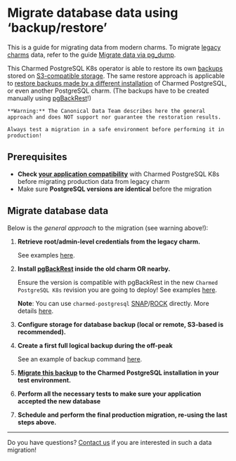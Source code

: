 


# Migrate database data using ‘backup/restore’

This is a guide for migrating data from modern charms. To migrate [legacy charms](/explanation/legacy-charm) data, refer to the guide [Migrate data via pg_dump](/how-to-guides/development/migrate-data-via-pg-dump).

This Charmed PostgreSQL K8s operator is able to restore its own [backups](/how-to-guides/back-up-and-restore/restore-a-backup) stored on [S3-compatible storage](/how-to-guides/back-up-and-restore/configure-s3-aws). The same restore approach is applicable to [restore backups made by a different installation](/how-to-guides/back-up-and-restore/migrate-a-cluster) of Charmed PostgreSQL, or even another PostgreSQL charm. (The backups have to be created manually using [pgBackRest](https://pgbackrest.org/)!)

```{caution}
**Warning:** The Canonical Data Team describes here the general approach and does NOT support nor guarantee the restoration results. 

Always test a migration in a safe environment before performing it in production!
```

## Prerequisites
* **Check [your application compatibility](/explanation/legacy-charm)** with Charmed PostgreSQL K8s before migrating production data from legacy charm
* Make sure **PostgreSQL versions are identical** before the migration

## Migrate database data
Below is the *general approach* to the migration (see warning above!):

1. **Retrieve root/admin-level credentials from the legacy charm.**

   See examples [here](/how-to-guides/development/migrate-data-via-pg-dump).

2. **Install [pgBackRest](https://pgbackrest.org/) inside the old charm OR nearby.** 
   
   Ensure the version is compatible with pgBackRest in the new `Charmed PostgreSQL K8s` revision you are going to deploy! See examples [here](https://pgbackrest.org/user-guide.html#installation). 

   **Note**: You can use `charmed-postgresql` [SNAP](https://snapcraft.io/charmed-postgresql)/[ROCK](https://github.com/canonical/charmed-postgresql-rock) directly. More details [here](/explanation/architecture).

3. **Configure storage for database backup (local or remote, S3-based is recommended).**

4. **Create a first full logical backup during the off-peak** 

   See an example of backup command [here](https://github.com/canonical/postgresql-k8s-operator/commit/f39caaa4c5c85afdb157bd53df54a24a1b9687ac#diff-cc5993b9da2438ecff27897b3ab9d2f9bc445cbf5b4f6369a1a0c2f404fe6a4fR186-R212).

5. **[Migrate this backup](/how-to-guides/back-up-and-restore/migrate-a-cluster) to the Charmed PostgreSQL installation in your test environment.**
6. **Perform all the necessary tests to make sure your application accepted the new database**
7. **Schedule and perform the final production migration, re-using the last steps above.**
---
Do you have questions? [Contact us](/reference/contacts) if you are interested in such a data migration!

